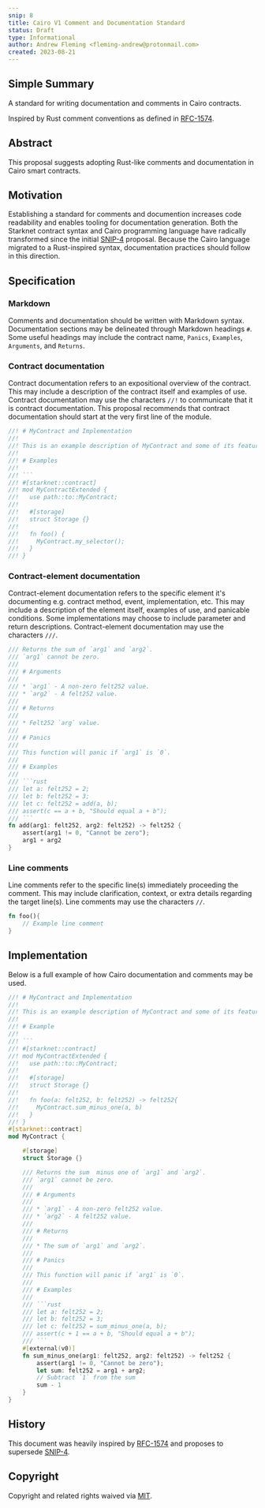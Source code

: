 ```yaml
---
snip: 8
title: Cairo V1 Comment and Documentation Standard
status: Draft
type: Informational
author: Andrew Fleming <fleming-andrew@protonmail.com>
created: 2023-08-21
---
```


## Simple Summary

A standard for writing documentation and comments in Cairo contracts.

Inspired by Rust comment conventions as defined in [RFC-1574](https://github.com/rust-lang/rfcs/commit/9b39f573ff9fc230de7388fb515bac0794fe2e36).

## Abstract

This proposal suggests adopting Rust-like comments and documentation in Cairo smart contracts.

## Motivation

Establishing a standard for comments and documention increases code readability and enables tooling for documentation generation.
Both the Starknet contract syntax and Cairo programming language have radically transformed since the initial [SNIP-4](snip-4.md) proposal.
Because the Cairo language migrated to a Rust-inspired syntax, documentation practices should follow in this direction.

## Specification

### Markdown

Comments and documentation should be written with Markdown syntax.
Documentation sections may be delineated through Markdown headings `#`.
Some useful headings may include the contract name, `Panics`, `Examples`, `Arguments`, and `Returns`.

### Contract documentation

Contract documentation refers to an expositional overview of the contract.
This may include a description of the contract itself and examples of use.
Contract documentation may use the characters `//!` to communicate that it is contract documentation.
This proposal recommends that contract documentation should start at the very first line of the module.

```rust
//! # MyContract and Implementation
//!
//! This is an example description of MyContract and some of its features.
//!
//! # Examples
//!
//! ```
//! #[starknet::contract]
//! mod MyContractExtended {
//!   use path::to::MyContract;
//!
//!   #[storage]
//!   struct Storage {}
//!
//!   fn foo() {
//!     MyContract.my_selector();
//!   }
//! }
```

### Contract-element documentation

Contract-element documentation refers to the specific element it's documenting e.g. contract method, event, implementation, etc.
This may include a description of the element itself, examples of use, and panicable conditions.
Some implementations may choose to include parameter and return descriptions.
Contract-element documentation may use the characters `///`.

```rust
/// Returns the sum of `arg1` and `arg2`.
/// `arg1` cannot be zero.
///
/// # Arguments
///
/// * `arg1` - A non-zero felt252 value.
/// * `arg2` - A felt252 value.
///
/// # Returns
///
/// * Felt252 `arg` value.
///
/// # Panics
///
/// This function will panic if `arg1` is `0`.
///
/// # Examples
///
/// ```rust
/// let a: felt252 = 2;
/// let b: felt252 = 3;
/// let c: felt252 = add(a, b);
/// assert(c == a + b, "Should equal a + b");
/// ```
fn add(arg1: felt252, arg2: felt252) -> felt252 {
    assert(arg1 != 0, "Cannot be zero");
    arg1 + arg2
}
```

### Line comments

Line comments refer to the specific line(s) immediately proceeding the comment.
This may include clarification, context, or extra details regarding the target line(s).
Line comments may use the characters `//`.

```rust
fn foo(){
    // Example line comment
}
```

## Implementation

Below is a full example of how Cairo documentation and comments may be used.

```rust
//! # MyContract and Implementation
//!
//! This is an example description of MyContract and some of its features.
//!
//! # Example
//!
//! ```
//! #[starknet::contract]
//! mod MyContractExtended {
//!   use path::to::MyContract;
//!
//!   #[storage]
//!   struct Storage {}
//!
//!   fn foo(a: felt252, b: felt252) -> felt252{
//!     MyContract.sum_minus_one(a, b)
//!   }
//! }
#[starknet::contract]
mod MyContract {

    #[storage]
    struct Storage {}

    /// Returns the sum  minus one of `arg1` and `arg2`.
    /// `arg1` cannot be zero.
    ///
    /// # Arguments
    ///
    /// * `arg1` - A non-zero felt252 value.
    /// * `arg2` - A felt252 value.
    ///
    /// # Returns
    ///
    /// * The sum of `arg1` and `arg2`.
    ///
    /// # Panics
    ///
    /// This function will panic if `arg1` is `0`.
    ///
    /// # Examples
    ///
    /// ```rust
    /// let a: felt252 = 2;
    /// let b: felt252 = 3;
    /// let c: felt252 = sum_minus_one(a, b);
    /// assert(c + 1 == a + b, "Should equal a + b");
    /// ```
    #[external(v0)]
    fn sum_minus_one(arg1: felt252, arg2: felt252) -> felt252 {
        assert(arg1 != 0, "Cannot be zero");
        let sum: felt252 = arg1 + arg2;
        // Subtract `1` from the sum
        sum - 1
    }
}
```

## History

This document was heavily inspired by [RFC-1574](https://github.com/rust-lang/rfcs/commit/9b39f573ff9fc230de7388fb515bac0794fe2e36) and proposes to supersede [SNIP-4](snip-4.md).

## Copyright

Copyright and related rights waived via [MIT](../LICENSE).
